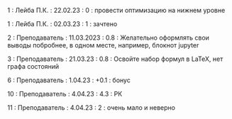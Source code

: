 1 : Лейба П.К. : 22.02.23 : 0 : провести оптимизацию на нижнем уровне

1 : Лейба П.К. : 02.03.23 : 1 : зачтено

2 : Преподаватель : 11.03.2023 : 0.8 : Желательно оформлять свои выводы побробнее, в одном месте, например, блокнот jupyter

3 : Преподаватель : 21.03.23 : 0.8 : Освойте набор формул в LaTeX, нет графа состояний

6 : Преподаватель : 1.04.23 : +0.1 : бонус

10 : Преподаватель : 4.04.23 : 4.3 : РК

11 : Преподаватель : 4.04.23 : 2 : очень мало и неверно
